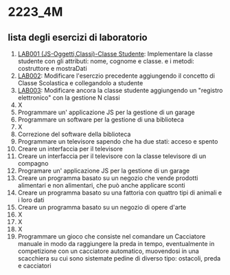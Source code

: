 # 2223_4M
## lista degli esercizi di laboratorio

1. [LAB001 (JS-Oggetti,Classi)-Classe Studente](http://example.com "Title"): Implementare la classe studente con gli attributi: nome, cognome e classe. e i metodi: costruttore e mostraDati
2. [LAB002](http://example.com "Title"): Modificare l'eserczio precedente aggiungendo il concetto di Classe Scolastica e collegandolo a studente 
3. [LAB003](http://example.com "Title"): Modificare ancora la classe studente aggiungendo un "registro elettronico" con la gestione N classi
4. X
5. Programmare un' applicazione JS per la gestione di un garage
6. Programmare un software per la gestione di una biblioteca
7. X
8. Correzione del software della biblioteca
9. Programmare un televisore sapendo che ha due stati: acceso e spento
10. Creare un interfaccia per il televisore
11. Creare un interfaccia per il televisore con la classe televisore di un compagno
12. Programare un' applicazione JS per la gestione di un garage
13. Creare un programma basato su un negozio che vende prodotti alimentari e non alimentari, che può anche applicare sconti
14. Creare un programma basato su una fattoria con quattro tipi di animali e i loro dati
15. Creare un programma basato su un negozio di opere d'arte
16. X
17. X
18. X
19. Programmare un gioco che  consiste nel comandare un Cacciatore manuale in modo da raggiungere la preda in tempo, eventualmente in competizione con un cacciatore automatico, muovendosi in una scacchiera su cui sono sistemate pedine di diverso tipo: ostacoli, preda e cacciatori
